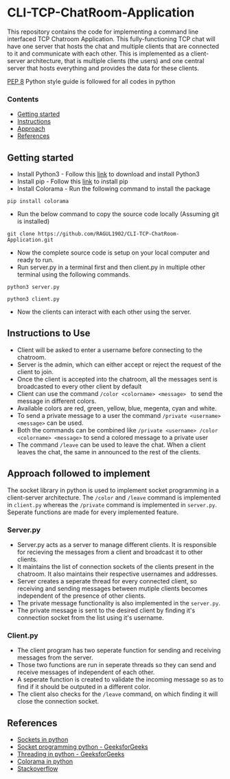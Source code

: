 # CLI-TCP-ChatRoom-Application
This repository contains the code for implementing a command line interfaced TCP Chatroom Application. This fully-functioning TCP chat will have one server that hosts the chat and multiple clients that are connected to it and communicate with each other. This is implemented as a client-server architecture, that is multiple clients (the users) and one central server that hosts everything and provides the data for these clients.

[PEP 8](https://www.python.org/dev/peps/pep-0008/) Python style guide is followed for all codes in python

### Contents
* [Getting started](#getting-started)
* [Instructions](#instructions-to-use)
* [Approach](#approach-followed-to-implement)
* [References](#references)

## Getting started
* Install Python3 - Follow this [link](https://www.python.org/downloads/) to download and install Python3
* Install pip - Follow this [link](https://pip.pypa.io/en/stable/installation/) to install pip 
* Install Colorama - Run the following command to install the package
```
pip install colorama
```
* Run the below command to copy the source code locally (Assuming git is installed)
```
git clone https://github.com/RAGUL1902/CLI-TCP-ChatRoom-Application.git
```
* Now the complete source code is setup on your local computer and ready to run.
* Run server.py in a terminal first and then client.py in multiple other terminal using the following commands.
```
python3 server.py
```
```
python3 client.py
```
* Now the clients can interact with each other using the server.

## Instructions to Use
* Client will be asked to enter a username before connecting to the chatroom.
* Server is the admin, which can either accept or reject the request of the client to join.
* Once the client is accepted into the chatroom, all the messages sent is broadcasted to every other client by default
* Client can use the command ```/color <colorname> <message> ``` to send the message in different colors.
* Available colors are red, green, yellow, blue, megenta, cyan and white.
* To send a private message to a user the command ```/private <username> <message>``` can be used.
* Both the commands can be combined like ```/private <username> /color <colorname> <message>``` to send a colored message to a private user
* The command ```/leave``` can be used to leave the chat. When a client leaves the chat, the same in announced to the rest of the clients.

## Approach followed to implement
The socket library in python is used to implement socket programming in a client-server architecture. The ```/color``` and ```/leave``` command is implemented in ```client.py``` whereas the ```/private``` command is implemented in ```server.py```. Seperate functions are made for every implemented feature. 

### Server.py
* Server.py acts as a server to manage different clients. It is responsible for recieving the messages from a client and broadcast it to other clients.
* It maintains the list of connection sockets of the clients present in the chatroom. It also maintains their respective usernames and addresses.
* Server creates a seperate thread for every connected client, so receiving and sending messages between mutiple clients becomes independent of the presence of other clients.
* The private message functionality is also implemented in the ```server.py```.
* The private message is sent to the desired client by finding it's connection socket from the list using it's username.

### Client.py
* The client program has two seperate function for sending and receiving messages from the server.
* Those two functions are run in seperate threads so they can send and receive messages of independent of each other.
* A seperate function is created to validate the incoming message so as to find if it should be outputed in a different color.
* The client also checks for the ```/leave``` command, on which finding it will close the connection socket.

## References
* [Sockets in python](https://docs.python.org/3/howto/sockets.html)
* [Socket programming python - GeeksforGeeks](https://www.geeksforgeeks.org/socket-programming-python/)
* [Threading in python - GeeksforGeeks](https://www.geeksforgeeks.org/multithreading-python-set-1/)
* [Colorama in python](https://pypi.org/project/colorama/)
* [Stackoverflow]()

   
